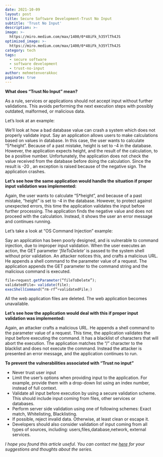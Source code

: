```yaml
---
date: 2021-10-09
layout: post
title: Secure Software Development-Trust No Input
subtitle: 'Trust No Input'
description: >-
image: >-
  https://miro.medium.com/max/1400/0*48iFk_h35YlTh4JS
optimized_image: >-
  https://miro.medium.com/max/1400/0*48iFk_h35YlTh4JS
category: tech
tags:
  - secure software
  - software development
  - trust-no-input
author: mehmetenverakkoc
paginate: true
---
```

<strong>What does “Trust No Input” mean?</strong>

As a rule, services or applications should not accept input without further validations. This avoids performing the next execution steps with possibly outdated, malformed, or malicious data.

Let’s look at an example:

We’ll look at how a bad database value can crash a system which does not properly validate input. Say an application allows users to make calculations based on values in database. In this case, the user wants to calculate “5*height”. Because of a past mistake, height is set to -4 in the database. However, the application expects height, and the result of the calculation, to be a positive number. Unfortunately, the application does not check the value received from the database before doing the calculation. Since the result is -20 , an exception is raised because of the negative sign. The application crashes.

<strong>Let’s see how the same application would handle the situation if proper input validation was implemented:</strong>

Again, the user wants to calculate “5*height”, and because of a past mistake, “height” is set to -4 in the database. However, to protect against unexpected errors, this time the application validates the input before further processing. The application finds the negative value and does not proceed with the calculation. Instead, it shows the user an error message and continues running.

Let’s take a look at “OS Command Injection” example:

Say an application has been poorly designed, and is vulnerable to command injection, due to improper input validation. When the user executes an action, the GET parameter *‘fileToDelete’* is passed to the system shell without prior validation. An attacker notices this, and crafts a malicious URL. He appends a shell command to the parameter value of a request. The application appends the GET parameter to the command string and the malicious command is executed.

```javascript
file=request.getParameter(“fileToDelete”);
validatedFile= validate(file);
execShellCommand(“rm-rf”+validatedFile;)
```
All the web application files are deleted. The web application becomes unavailable.

<strong>Let’s see how the application would deal with this if proper input validation was implemented:</strong>

Again, an attacker crafts a malicious URL. He appends a shell command to the parameter value of a request. This time, the application validates the input before executing the command. It has a blacklist of characters that will abort the execution. The application matches the “/” character to the blacklist and does not execute the command. Instead the attacker is presented an error message, and the application continues to run.

<strong>To prevent the vulnerabilities associated with “Trust no input”</strong>

- Never trust user input
- Limit the user’s options when providing input to the application. For example, provide them with a drop-down list using an index number, instead of full context.
- Validate all input before execution by using a secure validation scheme. This should include input coming from files, other services or databases.
- Perform server side validation using one of following schemes: Exact match, Whitelisting, Blacklisting.
- If possible, reject invalid data. Otherwise, at least clean or escape it.
- Developers should also consider validation of input coming from all types of sources, including: users,files,database,network, external services.

*I hope you found this article useful. You can contact me <a href="#">here</a> for your suggestions and thoughts about the series.*


